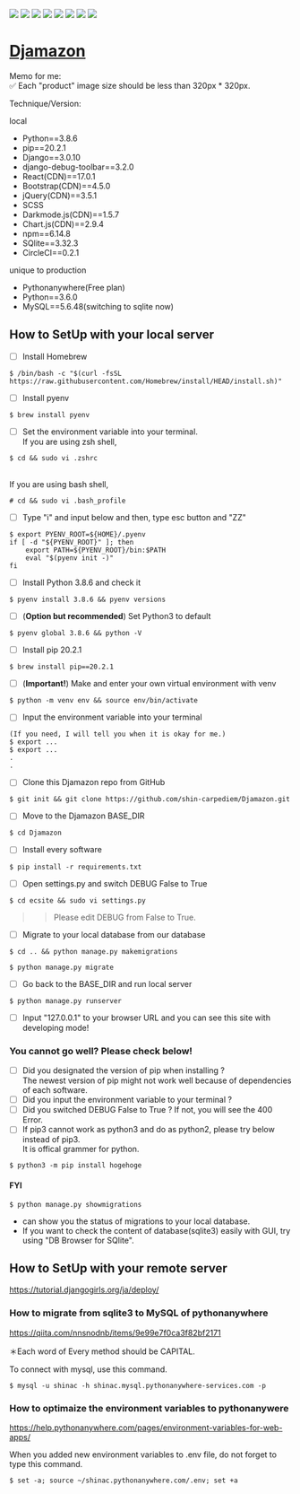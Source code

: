<img src="https://img.shields.io/badge/-Django-092E20.svg?logo=django&style=flat"> <img src="https://img.shields.io/badge/-React-555.svg?logo=react&style=flat"> <img src="https://img.shields.io/badge/-Bootstrap-563D7C.svg?logo=bootstrap&style=flat"> <img src="https://img.shields.io/badge/-jQuery-0769AD.svg?logo=jquery&style=flat"> <img src="https://img.shields.io/badge/-MySQL-4479A1.svg?logo=mysql&style=flat"> <img src="https://img.shields.io/badge/-Linux-6C6694.svg?logo=linux&style=flat"> <img src="https://img.shields.io/badge/-Sass-CC6699.svg?logo=sass&style=flat"> <img src="https://img.shields.io/badge/-CircleCI-343434.svg?logo=circleci&style=flat">

# [Djamazon](https://shinac.pythonanywhere.com/)

Memo for me:\
✅ Each "product" image size should be less than 320px \* 320px.

Technique/Version:

local

- Python==3.8.6
- pip==20.2.1
- Django==3.0.10
- django-debug-toolbar==3.2.0
- React(CDN)==17.0.1
- Bootstrap(CDN)==4.5.0
- jQuery(CDN)==3.5.1
- SCSS
- Darkmode.js(CDN)==1.5.7
- Chart.js(CDN)==2.9.4
- npm==6.14.8
- SQlite==3.32.3
- CircleCI==0.2.1

unique to production

- Pythonanywhere(Free plan)
- Python==3.6.0
- MySQL==5.6.48(switching to sqlite now)

## How to SetUp with your local server

- [ ] Install Homebrew

```
$ /bin/bash -c "$(curl -fsSL https://raw.githubusercontent.com/Homebrew/install/HEAD/install.sh)"
```

- [ ] Install pyenv

```
$ brew install pyenv
```

- [ ] Set the environment variable into your terminal.\
       If you are using zsh shell,

```
$ cd && sudo vi .zshrc
```

\
 If you are using bash shell,

```
# cd && sudo vi .bash_profile
```

- [ ] Type "i" and input below and then, type esc button and "ZZ"

```
$ export PYENV_ROOT=${HOME}/.pyenv
if [ -d "${PYENV_ROOT}" ]; then
    export PATH=${PYENV_ROOT}/bin:$PATH
    eval "$(pyenv init -)"
fi
```

- [ ] Install Python 3.8.6 and check it

```
$ pyenv install 3.8.6 && pyenv versions
```

- [ ] \(**Option but recommended**) Set Python3 to default

```
$ pyenv global 3.8.6 && python -V
```

- [ ] Install pip 20.2.1

```
$ brew install pip==20.2.1
```

- [ ] \(**Important!**) Make and enter your own virtual environment with venv

```
$ python -m venv env && source env/bin/activate
```

- [ ] Input the environment variable into your terminal

```
(If you need, I will tell you when it is okay for me.)
$ export ...
$ export ...
.
.
```

- [ ] Clone this Djamazon repo from GitHub

```
$ git init && git clone https://github.com/shin-carpediem/Djamazon.git
```

- [ ] Move to the Djamazon BASE_DIR

```
$ cd Djamazon
```

- [ ] Install every software

```
$ pip install -r requirements.txt
```

- [ ] Open settings.py and switch DEBUG False to True

```
$ cd ecsite && sudo vi settings.py
```

> > Please edit DEBUG from False to True.

- [ ] Migrate to your local database from our database

```
$ cd .. && python manage.py makemigrations
```

```
$ python manage.py migrate
```

- [ ] Go back to the BASE_DIR and run local server

```
$ python manage.py runserver
```

- [ ] Input "127.0.0.1" to your browser URL and you can see this site with developing mode!

### You cannot go well? Please check below!

- [ ] Did you designated the version of pip when installing ?\
       The newest version of pip might not work well because of dependencies of each software.
- [ ] Did you input the environment variable to your terminal ?
- [ ] Did you switched DEBUG False to True ? If not, you will see the 400 Error.
- [ ] If pip3 cannot work as python3 and do as python2, please try below instead of pip3.\
       It is offical grammer for python.

```
$ python3 -m pip install hogehoge
```

#### FYI

```
$ python manage.py showmigrations
```

- can show you the status of migrations to your local database.
- If you want to check the content of database(sqlite3) easily with GUI, try using "DB Browser for SQlite".

## How to SetUp with your remote server

https://tutorial.djangogirls.org/ja/deploy/

### How to migrate from sqlite3 to MySQL of pythonanywhere

https://qiita.com/nnsnodnb/items/9e99e7f0ca3f82bf2171

＊Each word of Every method should be CAPITAL.

To connect with mysql, use this command.

```
$ mysql -u shinac -h shinac.mysql.pythonanywhere-services.com -p
```

### How to optimaize the environment variables to pythonanywere

https://help.pythonanywhere.com/pages/environment-variables-for-web-apps/

When you added new environment variables to .env file, do not forget to type this command.

```
$ set -a; source ~/shinac.pythonanywhere.com/.env; set +a
```
